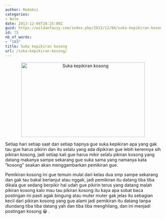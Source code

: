```yaml
---
author: Redaksi
categories:
- Note
date: 2013-12-04T18:25:00Z
guid: https://wildanfauzy.com/index.php/2013/12/04/suka-kepikiran-kosong/
id: 75
nb_of_words:
- "183"
title: Suka kepikiran kosong
url: /suka-kepikiran-kosong/
---
```


<div style="clear:both;text-align:center;">
  <a href="https://wildanfauzyart.files.wordpress.com/2013/12/6fbc3-background-balance-beach-289586.jpg" style="margin-left:1em;margin-right:1em;"><img loading="lazy" alt="Suka kepikiran kosong" border="0" height="242" src="https://wildanfauzyart.files.wordpress.com/2013/12/6fbc3-background-balance-beach-289586.jpg?w=300&#038;resize=400%2C242" title="Suka kepikiran kosong" width="400" data-recalc-dims="1" /></a>
</div>

Setiap hari setiap saat dan setiap tiapnya gue suka kepikiran apa yang gak tau gue harus pikirin dan itu selalu yang ada dipikiran gue lebih kerennya sih pikiran kosong, jadi setiap kali gue harus mikir selalu pikiran kosong yang datang makanya sampe sekarang gue suka sama yang namanya kata “kosong” seakan akan menggambarkan pemikiran gue.

Pemikiran kosong ini gue temuin mulai dari kelas dua smp sampe sekarang dan gak tau bakal berlanjut atau nggak, jadi pemikiran itu datang tiba tiba dikala gue sedang berpikir hal udah gue pikirin terus yang datang malah pikiran kosong kalo mau tau pikiran kosong itu kaya apa sobat baca postingan ini pasti agak bingung atau muter muter gak jelas itu sebagian kecil dari pikiran kosong yang gue alami jadi pemikiran itu datang tanpa diundang tiba tiba datang yah dan tiba tiba menghilang, dan ini menjadi postingan kosong 😀 .